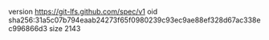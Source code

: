 version https://git-lfs.github.com/spec/v1
oid sha256:31a5c07b794eaab24273f65f0980239c93ec9ae88ef328d67ac338ec996866d3
size 2143
